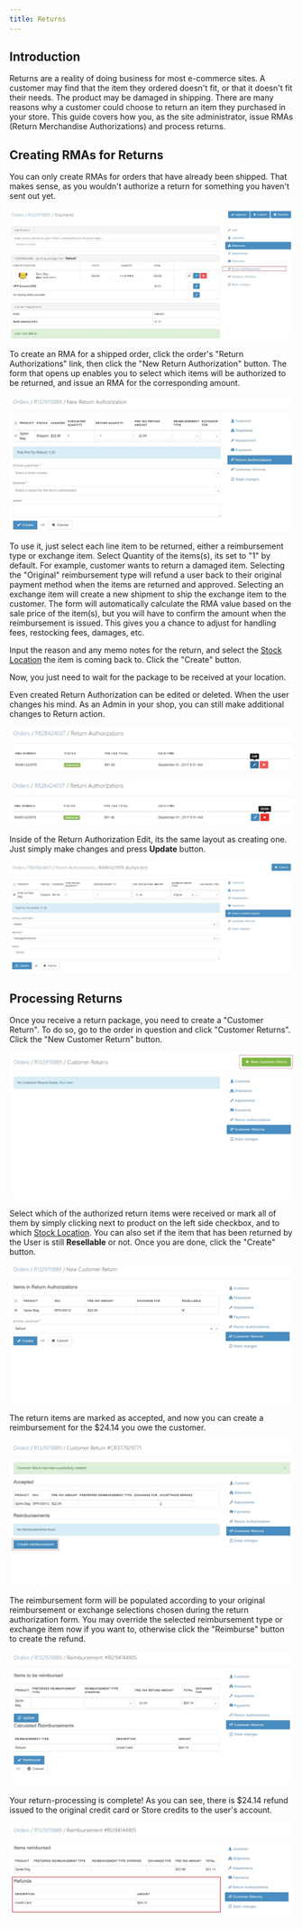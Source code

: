 ```yaml
---
title: Returns
---
```


## Introduction

Returns are a reality of doing business for most e-commerce sites. A customer may find that the item they ordered doesn't fit, or that it doesn't fit their needs. The product may be damaged in shipping. There are many reasons why a customer could choose to return an item they purchased in your store. This guide covers how you, as the site administrator, issue RMAs (Return Merchandise Authorizations) and process returns.

## Creating RMAs for Returns

You can only create RMAs for orders that have already been shipped. That makes sense, as you wouldn't authorize a return for something you haven't sent out yet.

![Return Authorizations Link](../../../images/user/orders/return_authorizations_link.jpg)

To create an RMA for a shipped order, click the order's "Return Authorizations" link, then click the "New Return Authorization" button. The form that opens up enables you to select which items will be authorized to be returned, and issue an RMA for the corresponding amount.

![RMA Form](../../../images/user/orders/rma_form.jpg)

To use it, just select each line item to be returned, either a reimbursement type or exchange item. Select Quantity of the items(s), its set to "1" by default. For example, customer wants to return a damaged item. Selecting the "Original" reimbursement type will refund a user back to their original payment method when the items are returned and approved.  Selecting an exchange item will create a new shipment to ship the exchange item to the customer.  The form will automatically calculate the RMA value based on the sale price of the item(s), but you will have to confirm the amount when the reimbursement is issued. This gives you a chance to adjust for handling fees, restocking fees, damages, etc.

Input the reason and any memo notes for the return, and select the [Stock Location](/user/configuration/configuring_inventory.html) the item is coming back to. Click the "Create" button.

Now, you just need to wait for the package to be received at your location.

Even created Return Authorization can be edited or deleted. When the user changes his mind. As an Admin in your shop, you can still make additional changes to Return action.

![Return Edition](../../../images/user/orders/return_autho_edit.jpg)

![Return Delete](../../../images/user/orders/return_autho_delete.jpg)

Inside of the Return Authorization Edit, its the same layout as creating one. Just simply make changes and press **Update** button.

![Return Edition Inside](../../../images/user/orders/return_autho_inside.jpg)

## Processing Returns

Once you receive a return package, you need to create a "Customer Return". To do so, go to the order in question and click "Customer Returns". Click the "New Customer Return" button.

![Receive RMA Button](../../../images/user/orders/customer_return_link.jpg)

Select which of the authorized return items were received or mark all of them by simply clicking next to product on the left side checkbox, and to which [Stock Location](/user/products/creating_products.html). You can also set if the item that has been returned by the User is still **Resellable** or not. Once you are done, click the "Create" button.

![Receive RMA Button](../../../images/user/orders/customer_return_form.jpg)

The return items are marked as accepted, and now you can create a reimbursement for the $24.14 you owe the customer.

![RMA Received](../../../images/user/orders/create_reimbursement_button.jpg)

The reimbursement form will be populated according to your original reimbursement or exchange selections chosen during the return authorization form.  You may override the selected reimbursement type or exchange item now if you want to, otherwise click the "Reimburse" button to create the refund.

![Issue a Reimbursement](../../../images/user/orders/reimbursement_form.jpg)

Your return-processing is complete! As you can see, there is $24.14 refund issued to the original credit card or Store credits to the user's account.

![Reimbursement Complete](../../../images/user/orders/reimbursement_complete.jpg)
